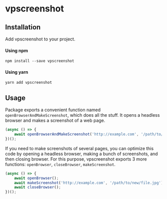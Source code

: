 # vpscreenshot


## Installation

Add vpscreenshot to your project.

#### Using npm
`
npm install --save vpscreenshot
`

#### Using yarn
`
yarn add vpscreenshot
`

## Usage

Package exports a convenient function named `openBrowserAndMakeScreenshot`, which does all the stuff.
It opens a headless browser and makes a screenshot of a web page.

```js
(async () => {
    await openBrowserAndMakeScreenshot('http://example.com', '/path/to/new/file.jpg');
})();
```

If you need to make screenshots of several pages, you can optimize this code by opening a headless browser,
making a bunch of screenshots, and then closing browser. For this purpose, vpscreenshot exports 3 
more functions: `openBrowser`, `closeBrowser`, `makeScreenshot`.
```js
(async () => {
    await openBrowser();
    await makeScreenshot('http://example.com', '/path/to/new/file.jpg');
    await closeBrowser();
})();
```
